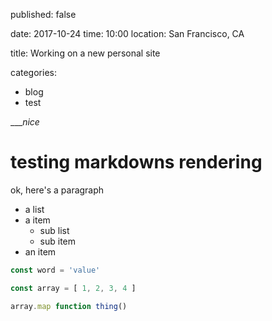 published: false

date: 2017-10-24
time: 10:00
location: San Francisco, CA

title: Working on a new personal site

categories:
  - blog
  - test
  
____nice_ 

# testing markdowns rendering

ok, here's a paragraph

* a list
* a item
  * sub list
  * sub item
* an item

```javascript
const word = 'value'

const array = [ 1, 2, 3, 4 ]

array.map function thing()
```
